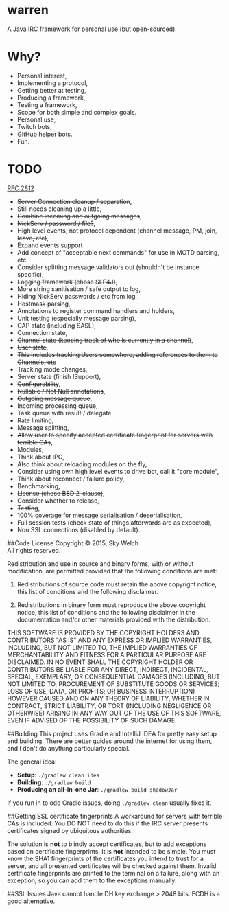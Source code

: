 warren
=====

A Java IRC framework for personal use (but open-sourced).

# Why?

* Personal interest,
 * Implementing a protocol,
 * Getting better at testing,
 * Producing a framework,
 * Testing a framework,
 * Scope for both simple and complex goals.
* Personal use,
 * Twitch bots,
 * GitHub helper bots.
* Fun.

# TODO

[RFC 2812](https://tools.ietf.org/html/rfc2812)

* ~~Server Connection cleanup / separation~~,
 * Still needs cleaning up a little,
* ~~Combine incoming and outgoing messages~~,
* ~~NickServ / password / file?~~,
* ~~High level events, not protocol dependent (channel message, PM, join, leave, etc)~~,
 * Expand events support
* Add concept of "acceptable next commands" for use in MOTD parsing, etc
* Consider splitting message validators out (shouldn't be instance specific),
* ~~Logging framework (chose SLF4J),~~
* More string sanitisation / safe output to log,
* Hiding NickServ passwords / etc from log,
* ~~Hostmask parsing~~,
* Annotations to register command handlers and holders,
* Unit testing (especially message parsing),
* CAP state (including SASL),
* Connection state,
* ~~Channel state (keeping track of who is currently in a channel)~~,
* ~~User state~~,
 * ~~This includes tracking Users somewhere, adding references to them to Channels, etc~~
* Tracking mode changes,
* Server state (finish ISupport),
* ~~Configurability~~,
* ~~Nullable / Not Null annotations~~,
* ~~Outgoing message queue~~,
* Incoming processing queue,
* Task queue with result / delegate,
* Rate limiting,
* Message splitting,
* ~~Allow user to specify accepted certificate fingerprint for servers with terrible CAs~~,
* Modules,
 * Think about IPC,
 * Also think about reloading modules on the fly,
* Consider using own high level events to drive bot, call it "core module",
* Think about reconnect / failure policy,
* Benchmarking,
* ~~License (chose BSD 2-clause)~~,
 * Consider whether to release,
* ~~Testing~~,
 * 100% coverage for message serialisation / deserialisation,
* Full session tests (check state of things afterwards are as expected),
* Non SSL connections (disabled by default).

##Code License
Copyright © 2015, Sky Welch  
All rights reserved.

Redistribution and use in source and binary forms, with or without modification, are permitted provided that the following conditions are met:

1. Redistributions of source code must retain the above copyright notice, this list of conditions and the following disclaimer.

2. Redistributions in binary form must reproduce the above copyright notice, this list of conditions and the following disclaimer in the documentation and/or other materials provided with the distribution.

THIS SOFTWARE IS PROVIDED BY THE COPYRIGHT HOLDERS AND CONTRIBUTORS "AS IS" AND ANY EXPRESS OR IMPLIED WARRANTIES, INCLUDING, BUT NOT LIMITED TO, THE IMPLIED WARRANTIES OF MERCHANTABILITY AND FITNESS FOR A PARTICULAR PURPOSE ARE DISCLAIMED. IN NO EVENT SHALL THE COPYRIGHT HOLDER OR CONTRIBUTORS BE LIABLE FOR ANY DIRECT, INDIRECT, INCIDENTAL, SPECIAL, EXEMPLARY, OR CONSEQUENTIAL DAMAGES (INCLUDING, BUT NOT LIMITED TO, PROCUREMENT OF SUBSTITUTE GOODS OR SERVICES; LOSS OF USE, DATA, OR PROFITS; OR BUSINESS INTERRUPTION) HOWEVER CAUSED AND ON ANY THEORY OF LIABILITY, WHETHER IN CONTRACT, STRICT LIABILITY, OR TORT (INCLUDING NEGLIGENCE OR OTHERWISE) ARISING IN ANY WAY OUT OF THE USE OF THIS SOFTWARE, EVEN IF ADVISED OF THE POSSIBILITY OF SUCH DAMAGE.

##Building
This project uses Gradle and IntelliJ IDEA for pretty easy setup and building. There are better guides around the internet for using them, and I don't do anything particularly special.

The general idea:
* **Setup**: `./gradlew clean idea`
* **Building**: `./gradlew build`
* **Producing an all-in-one Jar**: `./gradlew build shadowJar`

If you run in to odd Gradle issues, doing `./gradlew clean` usually fixes it.

##Getting SSL certificate fingerprints
A workaround for servers with terrible CAs is included. You DO NOT need to do this if the IRC server presents certificates signed by ubiquitous authorities.

The solution is **not** to blindly accept certificates, but to add exceptions based on certificate fingerprints. It is **not** intended to be simple. You must know the SHA1 fingerprints of the certificates you intend to trust for a server, and all presented certificates will be checked against them. Invalid certificate fingerprints are printed to the terminal on a failure, along with an exception, so you can add them to the exceptions manually.

##SSL Issues
Java cannot handle DH key exchange > 2048 bits. ECDH is a good alternative.
